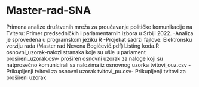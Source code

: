 # Master-rad-SNA
Primena analize društvenih mreža za proučavanje političke komunikacije na Tviteru: Primer predsedničkih i parlamentarnih izbora u Srbiji 2022.
-Analiza je sprovedena u programskom jeziku R
-Projekat sadrži fajlove:
 Elektronsku verziju rada (Master rad Nevena Bogićević.pdf)
 Listing koda.R 
 osnovni_uzorak-nalozi stranaka koje su ušle u parlament
 prosireni_uzorak.csv- proširen osnovni uzorak za naloge koji su natprosečno komunicirali sa nalozima iz osnovnog uzorka
 tvitovi_ouz.csv - Prikupljenji tvitovi za osnovni uzorak
 tvitovi_pu.csv- Prikupljenji tvitovi za prošireni uzorak
